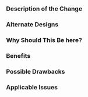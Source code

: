 <!-- 
Requirements

* Filling out the template is required. Any pull request that does not include enough information to be reviewed in a timely manner may be closed at the maintainers' discretion.
* All new code requires tests to ensure against regressions 
-->
### Description of the Change

<!--

We must be able to understand the design of your change from this description. If we can't get a good idea of what the code will be doing from the description here, the pull request may be closed at the maintainers' discretion. Keep in mind that the maintainer reviewing this PR may not be familiar with or have worked with the code here recently, so please walk us through the concepts.

-->

### Alternate Designs

<!-- Explain what other alternates were considered and why the proposed version was selected -->

### Why Should This Be here?

<!-- Explain why this functionality should be here in this project -->

### Benefits

<!-- What benefits will be realized by the code change? Note: this should benefit most users and not a single problem -->

### Possible Drawbacks

<!-- What are the possible side-effects or negative impacts of the code change? -->

### Applicable Issues

<!-- Enter any applicable Issues here -->
